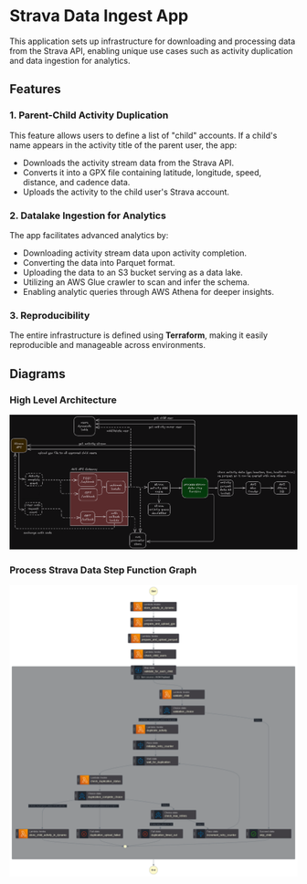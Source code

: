 # Strava Data Ingest App

This application sets up infrastructure for downloading and processing data from the Strava API, enabling unique use cases such as activity duplication and data ingestion for analytics.

## Features

### 1. Parent-Child Activity Duplication
This feature allows users to define a list of "child" accounts. If a child's name appears in the activity title of the parent user, the app:
- Downloads the activity stream data from the Strava API.
- Converts it into a GPX file containing latitude, longitude, speed, distance, and cadence data.
- Uploads the activity to the child user's Strava account.

### 2. Datalake Ingestion for Analytics
The app facilitates advanced analytics by:
- Downloading activity stream data upon activity completion.
- Converting the data into Parquet format.
- Uploading the data to an S3 bucket serving as a data lake.
- Utilizing an AWS Glue crawler to scan and infer the schema.
- Enabling analytic queries through AWS Athena for deeper insights.

### 3. Reproducibility
The entire infrastructure is defined using **Terraform**, making it easily reproducible and manageable across environments.

## Diagrams

### High Level Architecture  
![Architecture Diagram](architecture-diagram.png)
### Process Strava Data Step Function Graph
![Process Strava Data SFN](process-strava-data-graph.png)